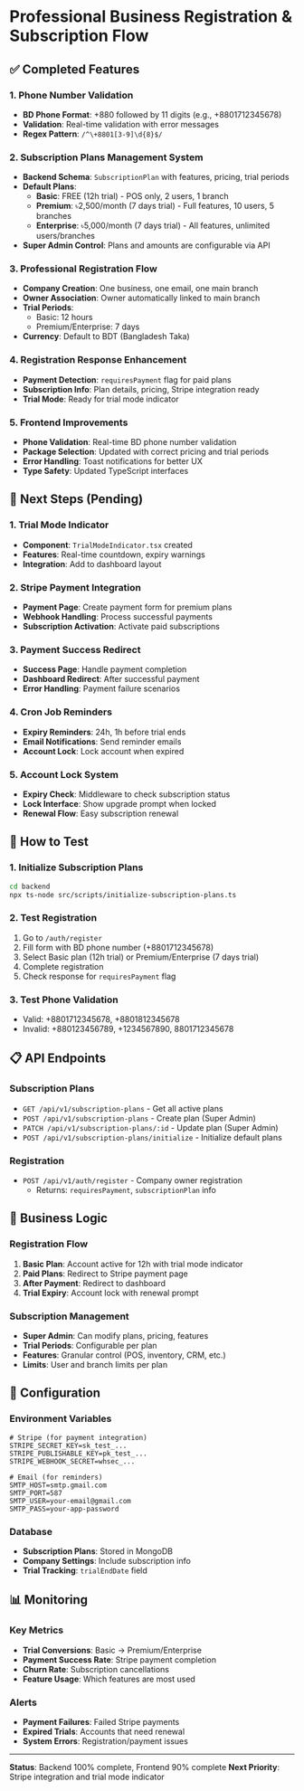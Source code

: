 # Professional Business Registration & Subscription Flow

## ✅ Completed Features

### 1. Phone Number Validation
- **BD Phone Format**: +880 followed by 11 digits (e.g., +8801712345678)
- **Validation**: Real-time validation with error messages
- **Regex Pattern**: `/^\+8801[3-9]\d{8}$/`

### 2. Subscription Plans Management System
- **Backend Schema**: `SubscriptionPlan` with features, pricing, trial periods
- **Default Plans**:
  - **Basic**: FREE (12h trial) - POS only, 2 users, 1 branch
  - **Premium**: ৳2,500/month (7 days trial) - Full features, 10 users, 5 branches
  - **Enterprise**: ৳5,000/month (7 days trial) - All features, unlimited users/branches
- **Super Admin Control**: Plans and amounts are configurable via API

### 3. Professional Registration Flow
- **Company Creation**: One business, one email, one main branch
- **Owner Association**: Owner automatically linked to main branch
- **Trial Periods**: 
  - Basic: 12 hours
  - Premium/Enterprise: 7 days
- **Currency**: Default to BDT (Bangladesh Taka)

### 4. Registration Response Enhancement
- **Payment Detection**: `requiresPayment` flag for paid plans
- **Subscription Info**: Plan details, pricing, Stripe integration ready
- **Trial Mode**: Ready for trial mode indicator

### 5. Frontend Improvements
- **Phone Validation**: Real-time BD phone number validation
- **Package Selection**: Updated with correct pricing and trial periods
- **Error Handling**: Toast notifications for better UX
- **Type Safety**: Updated TypeScript interfaces

## 🔄 Next Steps (Pending)

### 1. Trial Mode Indicator
- **Component**: `TrialModeIndicator.tsx` created
- **Features**: Real-time countdown, expiry warnings
- **Integration**: Add to dashboard layout

### 2. Stripe Payment Integration
- **Payment Page**: Create payment form for premium plans
- **Webhook Handling**: Process successful payments
- **Subscription Activation**: Activate paid subscriptions

### 3. Payment Success Redirect
- **Success Page**: Handle payment completion
- **Dashboard Redirect**: After successful payment
- **Error Handling**: Payment failure scenarios

### 4. Cron Job Reminders
- **Expiry Reminders**: 24h, 1h before trial ends
- **Email Notifications**: Send reminder emails
- **Account Lock**: Lock account when expired

### 5. Account Lock System
- **Expiry Check**: Middleware to check subscription status
- **Lock Interface**: Show upgrade prompt when locked
- **Renewal Flow**: Easy subscription renewal

## 🚀 How to Test

### 1. Initialize Subscription Plans
```bash
cd backend
npx ts-node src/scripts/initialize-subscription-plans.ts
```

### 2. Test Registration
1. Go to `/auth/register`
2. Fill form with BD phone number (+8801712345678)
3. Select Basic plan (12h trial) or Premium/Enterprise (7 days trial)
4. Complete registration
5. Check response for `requiresPayment` flag

### 3. Test Phone Validation
- Valid: +8801712345678, +8801812345678
- Invalid: +880123456789, +1234567890, 8801712345678

## 📋 API Endpoints

### Subscription Plans
- `GET /api/v1/subscription-plans` - Get all active plans
- `POST /api/v1/subscription-plans` - Create plan (Super Admin)
- `PATCH /api/v1/subscription-plans/:id` - Update plan (Super Admin)
- `POST /api/v1/subscription-plans/initialize` - Initialize default plans

### Registration
- `POST /api/v1/auth/register` - Company owner registration
  - Returns: `requiresPayment`, `subscriptionPlan` info

## 🎯 Business Logic

### Registration Flow
1. **Basic Plan**: Account active for 12h with trial mode indicator
2. **Paid Plans**: Redirect to Stripe payment page
3. **After Payment**: Redirect to dashboard
4. **Trial Expiry**: Account lock with renewal prompt

### Subscription Management
- **Super Admin**: Can modify plans, pricing, features
- **Trial Periods**: Configurable per plan
- **Features**: Granular control (POS, inventory, CRM, etc.)
- **Limits**: User and branch limits per plan

## 🔧 Configuration

### Environment Variables
```env
# Stripe (for payment integration)
STRIPE_SECRET_KEY=sk_test_...
STRIPE_PUBLISHABLE_KEY=pk_test_...
STRIPE_WEBHOOK_SECRET=whsec_...

# Email (for reminders)
SMTP_HOST=smtp.gmail.com
SMTP_PORT=587
SMTP_USER=your-email@gmail.com
SMTP_PASS=your-app-password
```

### Database
- **Subscription Plans**: Stored in MongoDB
- **Company Settings**: Include subscription info
- **Trial Tracking**: `trialEndDate` field

## 📊 Monitoring

### Key Metrics
- **Trial Conversions**: Basic → Premium/Enterprise
- **Payment Success Rate**: Stripe payment completion
- **Churn Rate**: Subscription cancellations
- **Feature Usage**: Which features are most used

### Alerts
- **Payment Failures**: Failed Stripe payments
- **Expired Trials**: Accounts that need renewal
- **System Errors**: Registration/payment issues

---

**Status**: Backend 100% complete, Frontend 90% complete
**Next Priority**: Stripe integration and trial mode indicator
